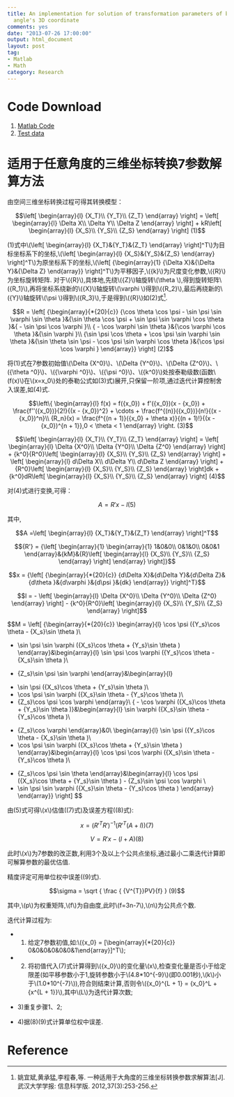 ```yaml
---
title: An implementation for solution of transformation parameters of big rotation
  angle's 3D coordinate
comments: yes
date: "2013-07-26 17:00:00"
output: html_document
layout: post
tag:
- Matlab
- Math
category: Research
---
```


<script type="text/javascript" src="http://cdn.mathjax.org/mathjax/latest/MathJax.js?config=default"></script>



Code Download
======
1. [Matlab Code](http://zhulj-blog.oss-cn-beijing.aliyuncs.com/3d-coord-transform-matlab/TLS_CoorTrans.zip)
2. [Test data](http://zhulj-blog.oss-cn-beijing.aliyuncs.com/3d-coord-transform-matlab/test_data.zip)

适用于任意角度的三维坐标转换7参数解算方法
======

由空间三维坐标转换过程可得其转换模型：

$$\left[ \begin{array}{l}
{X_T}\\
{Y_T}\\
{Z_T}
\end{array} \right] = \left[ \begin{array}{l}
\Delta X\\
\Delta Y\\
\Delta Z
\end{array} \right] + kR\left[ \begin{array}{l}
{X_S}\\
{Y_S}\\
{Z_S}
\end{array} \right]   (1)$$

(1)式中\\(\left[ \begin{array}{l}
{X_T}&{Y_T}&{Z_T}
\end{array} \right]^T\\)为目标坐标系下的坐标,\\(\left[ \begin{array}{l}
{X_S}&{Y_S}&{Z_S}
\end{array} \right]^T\\)为原坐标系下的坐标,\\(\left[ {\begin{array}{1}
{\Delta X}&{\Delta Y}&{\Delta Z}
\end{array}} \right]^T\\)为平移因子,\\({k}\\)为尺度变化参数,\\({R}\\)为坐标旋转矩阵.
对于\\({R}\\),具体地,先绕\\({Z}\\)轴旋转\\(\theta \\),得到旋转矩阵\\({R_1}\\),再将坐标系绕新的\\({X}\\)轴旋转\\(\varphi \\)得到\\({R_2}\\),最后再绕新的\\({Y}\\)轴旋转\\(\psi \\)得到\\({R_3}\\),于是得到\\({R}\\)如(2)式[^ref1].

$$R = \left[ {\begin{array}{*{20}{c}}
{\cos \theta \cos \psi  - \sin \psi \sin \varphi \sin \theta }&{\sin \theta \cos \psi  + \sin \psi \sin \varphi \cos \theta }&{ - \sin \psi \cos \varphi }\\
{ - \cos \varphi \sin \theta }&{\cos \varphi \cos \theta }&{\sin \varphi }\\
{\sin \psi \cos \theta  + \cos \psi \sin \varphi \sin \theta }&{\sin \theta \sin \psi  - \cos \psi \sin \varphi \cos \theta }&{\cos \psi \cos \varphi }
\end{array}} \right]  (2)$$

将(1)式在7参数初始值\\(\Delta {X^0}\\)、\\(\Delta {Y^0}\\)、\\(\Delta {Z^0}\\)、\\({\theta ^0}\\)、\\({\varphi ^0}\\)、\\({\psi ^0}\\)、\\({k^0}\\)处按泰勒级数(函数\\(f(x)\\)在\\(x=x_0\\)处的泰勒公式如(3)式)展开,只保留一阶项,通过迭代计算控制舍入误差,如(4)式.


$$\left\{ \begin{array}{l}
f(x) = f({x_0}) + f'({x_0})(x - {x_0}) + \frac{f''({x_0})}{2!}{(x - {x_0})^2} + \cdots  +  \frac{f^{(n)}({x_0})}{n!}{(x - {x_0})^n}\\
{R_n}(x) = \frac{f^{(n + 1)}({x_0} + \theta x)}{(n + 1)!}{(x - {x_0})^{n + 1}},0 < \theta  < 1
\end{array} \right.   (3)$$

$$\left[ \begin{array}{l}
{X_T}\\
{Y_T}\\
{Z_T}
\end{array} \right] = \left[ \begin{array}{l}
\Delta {X^0}\\
\Delta {Y^0}\\
\Delta {Z^0}
\end{array} \right] + {k^0}{R^0}\left[ \begin{array}{l}
{X_S}\\
{Y_S}\\
{Z_S}
\end{array} \right] + \left[ \begin{array}{l}
d\Delta X\\
d\Delta Y\\
d\Delta Z
\end{array} \right] + {R^0}\left[ \begin{array}{l}
{X_S}\\
{Y_S}\\
{Z_S}
\end{array} \right]dk + {k^0}dR\left[ \begin{array}{l}
{X_S}\\
{Y_S}\\
{Z_S}
\end{array} \right]   (4)$$

对(4)式进行变换,可得：

$$A = R'x - l   (5)$$

其中,

$$A =\left[ \begin{array}{l}
{X_T}&{Y_T}&{Z_T}
\end{array} \right]^T$$

$${R'} = {\left[ \begin{array}{1}
\begin{array}{1}
1&0&0\\
0&1&0\\
0&0&1
\end{array}&{kM}&{R}\left[ \begin{array}{l}
{X_S}\\
{Y_S}\\
{Z_S}
\end{array} \right]
\end{array} \right]}$$


$$x = {\left[ {\begin{array}{*{20}{c}}
{d\Delta X}&{d\Delta Y}&{d\Delta Z}&{d\theta }&{d\varphi }&{d\psi }&{dk}
\end{array}} \right]^T}$$

$$l =  - \left[ \begin{array}{l}
\Delta {X^0}\\
\Delta {Y^0}\\
\Delta {Z^0}
\end{array} \right] - {k^0}{R^0}\left[ \begin{array}{l}
{X_S}\\
{Y_S}\\
{Z_S}
\end{array} \right]$$

$$M = \left[ {\begin{array}{*{20}{c}}
\begin{array}{l}
\cos \psi ({Y_s}\cos \theta  - {X_s}\sin \theta )\\
 - \sin \psi \sin \varphi ({X_s}\cos \theta  + {Y_s}\sin \theta )
\end{array}&\begin{array}{l}
\sin \psi \cos \varphi ({Y_s}\cos \theta  - {X_s}\sin \theta )\\
 + {Z_s}\sin \psi \sin \varphi 
\end{array}&\begin{array}{l}
 - \sin \psi ({X_s}\cos \theta  + {Y_s}\sin \theta )\\
 - \cos \psi \sin \varphi ({X_s}\sin \theta  - {Y_s}\cos \theta )\\
 - {Z_s}\cos \psi \cos \varphi 
\end{array}\\
{ - \cos \varphi ({X_s}\cos \theta  + {Y_s}\sin \theta )}&\begin{array}{l}
\sin \varphi ({X_s}\sin \theta  - {Y_s}\cos \theta )\\
 + {Z_s}\cos \varphi 
\end{array}&0\\
\begin{array}{l}
\sin \psi ({Y_s}\cos \theta  - {X_s}\sin \theta )\\
 + \cos \psi \sin \varphi ({X_s}\cos \theta  + {Y_s}\sin \theta )
\end{array}&\begin{array}{l}
\cos \psi \cos \varphi ({X_s}\sin \theta  - {Y_s}\cos \theta )\\
 - {Z_s}\cos \psi \sin \theta 
\end{array}&\begin{array}{l}
\cos \psi ({X_s}\cos \theta  + {Y_s}\sin \theta ) - {Z_s}\sin \psi \cos \varphi \\
 - \sin \psi \sin \varphi ({X_s}\sin \theta  - {Y_s}\cos \theta )
\end{array}
\end{array}} \right]  $$

由(5)式可得\\(x\\)估值((7)式)及误差方程((8)式):

$$x = {(R{'^T}R')^{ - 1}}(R{'^T}(A + l))  (7)$$
	
$$V = R'x - (l + A)	(8)$$

此时\\(x\\)为7参数的改正数,利用3个及以上个公共点坐标,通过最小二乘迭代计算即可解算参数的最优估值.

精度评定可用单位权中误差((9)式).

$$\sigma = \sqrt { \frac { {V^{T}}PV}{f} } (9)$$

其中,\\(p\\)为权重矩阵,\\(f\\)为自由度,此时\\(f=3n-7\\),\\(n\\)为公共点个数.

迭代计算过程为:

- 1) 给定7参数初值,如:\\({x_0} = [\begin{array}{*{20}{c}}
0&0&0&0&0&0&1\end{array}]^T\\);

- 2) 将初值代入(7)式计算得到\\({x_0}\\)的变化量\\(x\\),检查变化量是否小于给定限差(如平移参数小于1,旋转参数小于\\(4.8\*10^{-9}\\)(即0.001秒),\\(k\\)小于\\(1.0\*10^{-7}\\)),符合则结束计算,否则令\\({x_0}^{L + 1} = {x_0}^L + {x^{L + 1}}\\),其中\\(L\\)为迭代计算次数;

- 3)重复步骤1、2;

- 4)据(8)(9)式计算单位权中误差.


Reference
======
[^ref1]: 姚宜斌,黄承猛,李程春,等. 一种适用于大角度的三维坐标转换参数求解算法[J]. 武汉大学学报: 信息科学版. 2012,37(3):253-256.